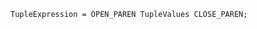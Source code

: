 <!-- This file is generated automatically by infrastructure scripts. Please don't edit by hand. -->

```{ .ebnf .slang-ebnf #TupleExpression }
TupleExpression = OPEN_PAREN TupleValues CLOSE_PAREN;
```
